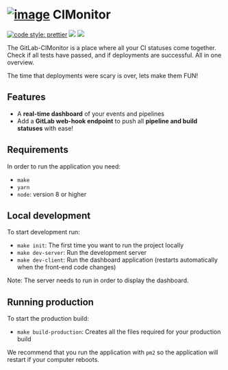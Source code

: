 # [![image](https://avatars2.githubusercontent.com/u/18479455?s=60&v=4)](https://cimonitor.readthedocs.io) CIMonitor

[![code style: prettier](https://img.shields.io/badge/code_style-prettier-ff69b4.svg)](https://github.com/prettier/prettier)
[![](https://readthedocs.org/projects/cimonitor/badge/?version=latest)](https://cimonitor.readthedocs.io)
[![](https://travis-ci.org/CIMonitor/CIMonitor.svg?branch=master)](https://travis-ci.org/CIMonitor/CIMonitor)

The GitLab-CIMonitor is a place where all your CI statuses come together. Check if all tests have passed, and if
deployments are successful. All in one overview.

The time that deployments were scary is over, lets make them FUN!

## Features

-   A **real-time dashboard** of your events and pipelines
-   Add a **GitLab web-hook endpoint** to push all **pipeline and build statuses** with ease!

## Requirements

In order to run the application you need:

-   `make`
-   `yarn`
-   `node`: version 8 or higher

## Local development

To start development run:

-   `make init`: The first time you want to run the project locally
-   `make dev-server`: Run the development server
-   `make dev-client`: Run the dashboard application (restarts automatically when the front-end code changes)

Note: The server needs to run in order to display the dashboard.

## Running production

To start the production build:

-   `make build-production`: Creates all the files required for your production build

We recommend that you run the application with `pm2` so the application will restart if your computer reboots.
